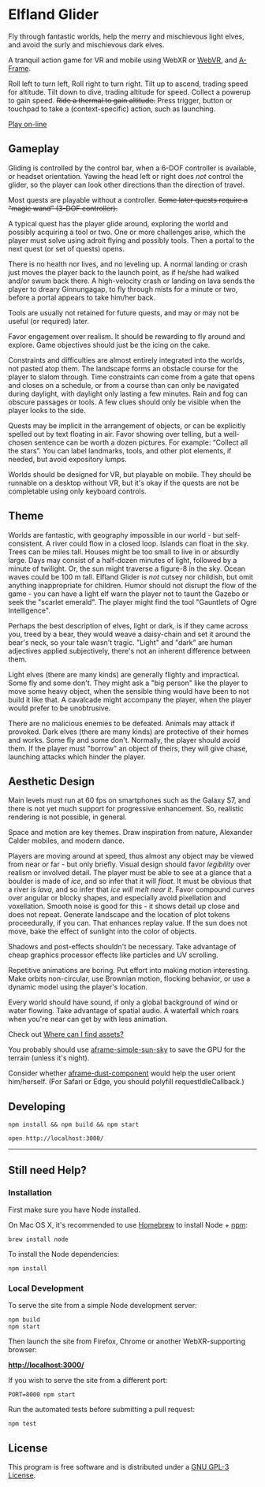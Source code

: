 # Elfland Glider

Fly through fantastic worlds, 
help the merry and mischievous light elves, 
and avoid the surly and mischievous dark elves.

A tranquil action game for VR and mobile 
using WebXR or [WebVR](https://webvr.info/), and [A-Frame](https://aframe.io).

Roll left to turn left, Roll right to turn right. 
Tilt up to ascend, trading speed for altitude.
Tilt down to dive, trading altitude for speed.
Collect a powerup to gain speed.
~~Ride a thermal to gain altitude.~~
Press trigger, button or touchpad to take a (context-specific) action, such as launching.

[Play on-line](https://elfland-glider.surge.sh/)

## Gameplay
Gliding is controlled by the control bar, when a 6-DOF controller is available, or headset orientation. 
Yawing the head left or right does *not* control the glider,
so the player can look other directions than the direction of travel.

Most quests are playable without a controller.
~~Some later quests require a “magic wand” (3-DOF controller).~~

A typical quest has the player glide around, exploring the world and possibly acquiring a tool or two.
One or more challenges arise, which the player must solve using adroit flying and possibly tools.
Then a portal to the next quest (or set of quests) opens.

There is no health nor lives, and no leveling up. 
A normal landing or crash just moves the player back to the launch point, as if he/she had walked and/or swum back there.
A high-velocity crash or landing on lava sends the player to dreary Ginnungagap,
to fly through mists for a minute or two, before a portal appears to take him/her back.

Tools are usually not retained for future quests, and may or may not be useful (or required) later.

Favor engagement over realism.  It should be rewarding to fly around and explore.
Game objectives should just be the icing on the cake.

Constraints and difficulties are almost entirely integrated into the worlds, not pasted atop them.
The landscape forms an obstacle course for the player to slalom through.
Time constraints can come from a gate that opens and closes on a schedule,
or from a course than can only be navigated during daylight, with daylight only lasting a few minutes.
Rain and fog can obscure passages or tools.
A few clues should only be visible when the player looks to the side.

Quests may be implicit in the arrangement of objects, 
or can be explicitly spelled out by text floating in air.
Favor showing over telling, but a well-chosen sentence can be worth a dozen pictures.
For example: “Collect all the stars”.
You can label landmarks, tools, and other plot elements, if needed, but avoid expository lumps.

Worlds should be designed for VR, but playable on mobile.
They should be runnable on a desktop without VR, but it's okay if the quests are not be completable using only keyboard controls.


## Theme
Worlds are fantastic, with geography impossible in our world - but self-consistent.
A river could flow in a closed loop.
Islands can float in the sky.
Trees can be miles tall.
Houses might be too small to live in or absurdly large.
Days may consist of a half-dozen minutes of light, followed by a minute of twilight.
Or, the sun might traverse a figure-8 in the sky.
Ocean waves could be 100 m tall.
Elfland Glider is *not* cutsey nor childish,
but omit anything inappropriate for children.
Humor should not disrupt the flow of the game -
you can have a light elf warn the player not to taunt the Gazebo or seek the "scarlet emerald".
The player might find the tool "Gauntlets of Ogre Intelligence".

Perhaps the best description of elves, light or dark, is if they came across you, treed by a bear, 
they would weave a daisy-chain and set it around the bear's neck, so your tale wasn't tragic.
"Light" and "dark" are human adjectives applied subjectively,
there's not an inherent difference between them.

Light elves (there are many kinds) are generally flighty and impractical.
Some fly and some don't.
They might ask a "big person" like the player to move some heavy object,
when the sensible thing would have been to not build it like that.
A cavalcade might accompany the player, when the player would prefer to be unobtrusive.

There are no malicious enemies to be defeated.
Animals may attack if provoked.
Dark elves (there are many kinds) are protective of their homes and works.
Some fly and some don't.
Normally, the player should avoid them.
If the player must "borrow" an object of theirs, they will give chase,
launching attacks which hinder the player.

## Aesthetic Design

Main levels must run at 60 fps on smartphones such as the Galaxy S7, and there is not yet much support for progressive enhancement.
So, realistic rendering is not possible, in general.

Space and motion are key themes. Draw inspiration from nature, Alexander Calder mobiles, and modern dance.

Players are moving around at speed, thus almost any object may be viewed from near or far - 
but only briefly. Visual design should favor *legibility* over realism or involved detail.
The player must be able to see at a glance that a boulder is made of *ice*, and so infer that it will *float*.
It must be obvious that a river is *lava*, and so infer that *ice will melt near it*.
Favor compound curves over angular or blocky shapes, and especially avoid pixellation and voxellation.
Smooth noise is good for this - it shows detail up close and does not repeat.
Generate landscape and the location of plot tokens proceedurally, if you can.
That enhances replay value.
If the sun does not move, bake the effect of sunlight into the color of objects. 

Shadows and post-effects shouldn't be necessary.
Take advantage of cheap graphics processor effects like particles and UV scrolling.

Repetitive animations are boring.
Put effort into making motion interesting. 
Make orbits non-circular, use Brownian motion, flocking behavior,
or use a dynamic model using the player's location.

Every world should have sound, if only a global background of wind or water flowing.
Take advantage of spatial audio. A waterfall which roars when you're near can get by with less animation. 

Check out  [Where can I find assets?](https://aframe.io/docs/1.0.0/introduction/faq.html#where-can-i-find-assets)

You probably should use [aframe-simple-sun-sky](https://www.npmjs.com/package/aframe-simple-sun-sky) to save the GPU
for the terrain (unless it's night).

Consider whether [aframe-dust-component](https://www.npmjs.com/package/aframe-dust-component) would help the user
orient him/herself.  (For Safari or Edge, you should polyfill requestIdleCallback.)


## Developing

`npm install && npm build && npm start`

`open http://localhost:3000/`

***

## Still need Help?

### Installation

First make sure you have Node installed.

On Mac OS X, it's recommended to use [Homebrew](http://brew.sh/) to install Node + [npm](https://www.npmjs.com):

    brew install node

To install the Node dependencies:

    npm install


### Local Development

To serve the site from a simple Node development server:

	npm build
    npm start

Then launch the site from Firefox, Chrome or another WebXR-supporting browser:

[__http://localhost:3000/__](http://localhost:3000/)

If you wish to serve the site from a different port:

    PORT=8000 npm start

Run the automated tests before submitting a pull request:

	npm test

## License

This program is free software and is distributed under a [GNU GPL-3 License](LICENSE).
